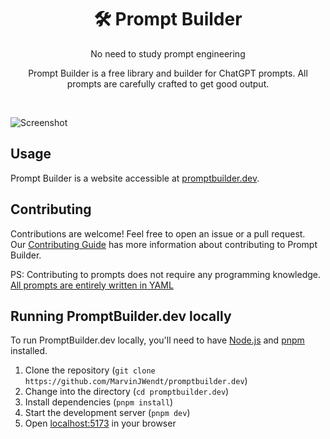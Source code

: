 <h1 align="center">🛠️ Prompt Builder</h1>
<p align="center">No need to study prompt engineering</p>

<p align="center">Prompt Builder is a free library and builder for ChatGPT prompts. All prompts are carefully crafted to get good output.</p>
<br/>

![Screenshot](https://github.com/MarvinJWendt/promptbuilder.dev/assets/31022056/54e83ace-8f77-4585-bd53-69b372e8b00e)


## Usage

Prompt Builder is a website accessible at [promptbuilder.dev](https://promptbuilder.dev).

## Contributing

Contributions are welcome! Feel free to open an issue or a pull request.  
Our [Contributing Guide](https://github.com/MarvinJWendt/promptbuilder.dev/blob/main/CONTRIBUTING.md) has more information about contributing to Prompt Builder.

PS: Contributing to prompts does not require any programming knowledge.  
[All prompts are entirely written in YAML](https://github.com/MarvinJWendt/promptbuilder.dev/tree/main/src/prompts)

## Running PromptBuilder.dev locally

To run PromptBuilder.dev locally, you'll need to have [Node.js](https://nodejs.org/en/) and [pnpm](https://pnpm.io/)
installed.

1. Clone the repository (`git clone https://github.com/MarvinJWendt/promptbuilder.dev`)
2. Change into the directory (`cd promptbuilder.dev`)
3. Install dependencies (`pnpm install`)
4. Start the development server (`pnpm dev`)
5. Open [localhost:5173](http://localhost:5173) in your browser
